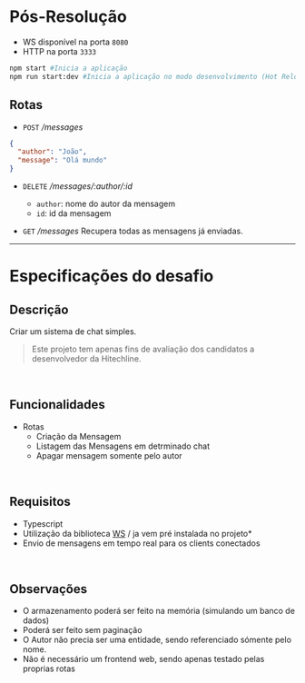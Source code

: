 # Pós-Resolução

* WS disponível na porta `8080`
* HTTP na porta `3333`
```bash
npm start #Inicia a aplicação
npm run start:dev #Inicia a aplicação no modo desenvolvimento (Hot Reloading)
```

## Rotas

* `POST` */messages*
```json
{
  "author": "João",
  "message": "Olá mundo"
}
```

* `DELETE` */messages/:author/:id*
  - `author`: nome do autor da mensagem
  - `id`: id da mensagem

* `GET` */messages*
Recupera todas as mensagens já enviadas.

---

# Especificações do desafio

## Descrição

Criar um sistema de chat simples.

<blockquote>
Este projeto tem apenas fins de avaliação dos candidatos a desenvolvedor da Hitechline.
</blockquote>

<br/>

## Funcionalidades
- Rotas
  - Criação da Mensagem
  - Listagem das Mensagens em detrminado chat
  - Apagar mensagem somente pelo autor

<br/>

## Requisitos
- Typescript
- Utilização da biblioteca [WS](https://www.npmjs.com/package/ws) / ja vem pré instalada no projeto*
- Envio de mensagens em tempo real para os clients conectados

<br/>

## Observações
- O armazenamento poderá ser feito na memória (simulando um banco de dados)
- Poderá ser feito sem paginação
- O Autor não precia ser uma entidade, sendo referenciado sómente pelo nome.
- Não é necessário um frontend web, sendo apenas testado pelas proprias rotas
